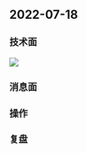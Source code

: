 ## 2022-07-18

### 技术面

![]("../docs/images/Snipaste_2022-07-18_19-15-51.png")

### 消息面

### 操作

### 复盘
